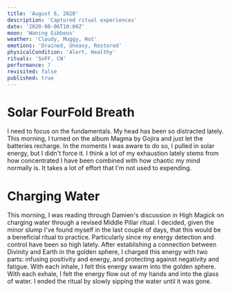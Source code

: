 ```yaml
---
title: 'August 6, 2020'
description: 'Captured ritual experiences'
date: '2020-08-06T10:00Z'
moon: 'Waning Gibbous'
weather: 'Cloudy, Muggy, Hot'
emotions: 'Drained, Uneasy, Restored'
physicalCondition: 'Alert, Healthy'
rituals: 'SoFF, CW'
performance: 7
revisited: false
published: true
---
```


# Solar FourFold Breath

I need to focus on the fundamentals. My head has been so distracted lately. This morning, I turned on the album Magma by Gojira and just let the batteries recharge. In the moments I was aware to do so, I pulled in solar energy, but I didn't force it. I think a lot of my exhaustion lately stems from how concentrated I have been combined with how chaotic my mind normally is. It takes a lot of effort that I'm not used to expending.

# Charging Water

This morning, I was reading through Damien's discussion in High Magick on charging water through a revised Middle Pillar ritual. I decided, given the minor slump I've found myself in the last couple of days, that this would be a beneficial ritual to practice. Particularly since my energy detection and control have been so high lately. After establishing a connection between Divinity and Earth in the golden sphere, I charged this energy with two parts: infusing positivity and energy, and protecting against negativity and fatigue. With each inhale, I felt this energy swarm into the golden sphere. With each exhale, I felt the energy flow out of my hands and into the glass of water. I ended the ritual by slowly sipping the water until it was gone.